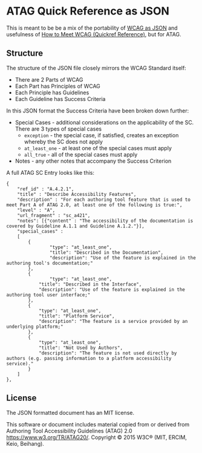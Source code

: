 # ATAG Quick Reference as JSON
This is meant to be be a mix of the portability of [WCAG as JSON](https://github.com/tenon-io/wcag-as-json) and usefulness of [How to Meet WCAG (Quickref Reference)](https://www.w3.org/WAI/WCAG21/quickref/), but for ATAG.


## Structure

The structure of the JSON file closely mirrors the WCAG Standard itself:

* There are 2 Parts of WCAG
* Each Part has Principles of WCAG
* Each Principle has Guidelines
* Each Guideline has Success Criteria

In this JSON format the Success Criteria have been broken down further:

* Special Cases - additional considerations on the applicability of the SC. There are 3 types of special cases
  * `exception` - the special case, if satisfied, creates an exception whereby the SC does not apply
  * `at_least_one` - at least one of the special cases must apply 
  * `all_true` - all of the special cases must apply 
* Notes - any other notes that accompany the Success Criterion

A full ATAG SC Entry looks like this:

```
{
	"ref_id" : "A.4.2.1",
	"title" : "Describe Accessibility Features",
	"description" : "For each authoring tool feature that is used to meet Part A of ATAG 2.0, at least one of the following is true:",
	"level" : "A",
	"url_fragment" : "sc_a421",
	"notes": [{"content" : "The accessibility of the documentation is covered by Guideline A.1.1 and Guideline A.1.2."}],
	"special_cases" : 
	[
		{
		       	"type": "at_least_one",
       			"title": "Described in the Documentation",
	       		"description": "Use of the feature is explained in the authoring tool's documentation;"
		},
		{
		      	"type": "at_least_one",
			"title": "Described in the Interface",
			"description": "Use of the feature is explained in the authoring tool user interface;"
		},
		{
			"type": "at_least_one",
			"title": "Platform Service",
			"description": "The feature is a service provided by an underlying platform;"
		},
		{
			"type": "at_least_one",
			"title": "Not Used by Authors",
			"description": "The feature is not used directly by authors (e.g. passing information to a platform accessibility service)."
		}
	]
},
```

## License
The JSON formatted document has an MIT license.

This software or document includes material copied from or derived from Authoring Tool Accessibility Guidelines (ATAG) 2.0 https://www.w3.org/TR/ATAG20/. Copyright © 2015 W3C® (MIT, ERCIM, Keio, Beihang).
